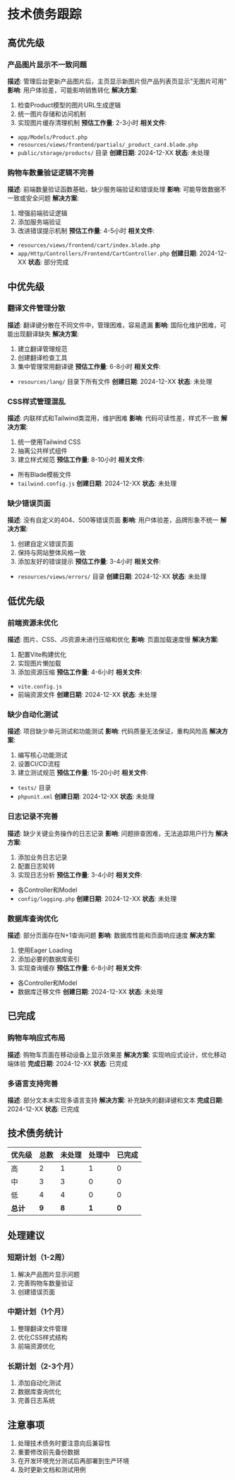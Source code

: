 # 技术债务跟踪

## 高优先级

### 产品图片显示不一致问题
**描述**: 管理后台更新产品图片后，主页显示新图片但产品列表页显示"无图片可用"
**影响**: 用户体验差，可能影响销售转化
**解决方案**: 
1. 检查Product模型的图片URL生成逻辑
2. 统一图片存储和访问机制
3. 实现图片缓存清理机制
**预估工作量**: 2-3小时
**相关文件**: 
- `app/Models/Product.php`
- `resources/views/frontend/partials/_product_card.blade.php`
- `public/storage/products/` 目录
**创建日期**: 2024-12-XX
**状态**: 未处理

### 购物车数量验证逻辑不完善
**描述**: 前端数量验证函数基础，缺少服务端验证和错误处理
**影响**: 可能导致数据不一致或安全问题
**解决方案**: 
1. 增强前端验证逻辑
2. 添加服务端验证
3. 改进错误提示机制
**预估工作量**: 4-5小时
**相关文件**: 
- `resources/views/frontend/cart/index.blade.php`
- `app/Http/Controllers/Frontend/CartController.php`
**创建日期**: 2024-12-XX
**状态**: 部分完成

## 中优先级

### 翻译文件管理分散
**描述**: 翻译键分散在不同文件中，管理困难，容易遗漏
**影响**: 国际化维护困难，可能出现翻译缺失
**解决方案**: 
1. 建立翻译管理规范
2. 创建翻译检查工具
3. 集中管理常用翻译键
**预估工作量**: 6-8小时
**相关文件**: 
- `resources/lang/` 目录下所有文件
**创建日期**: 2024-12-XX
**状态**: 未处理

### CSS样式管理混乱
**描述**: 内联样式和Tailwind类混用，维护困难
**影响**: 代码可读性差，样式不一致
**解决方案**: 
1. 统一使用Tailwind CSS
2. 抽离公共样式组件
3. 建立样式规范
**预估工作量**: 8-10小时
**相关文件**: 
- 所有Blade模板文件
- `tailwind.config.js`
**创建日期**: 2024-12-XX
**状态**: 未处理

### 缺少错误页面
**描述**: 没有自定义的404、500等错误页面
**影响**: 用户体验差，品牌形象不统一
**解决方案**: 
1. 创建自定义错误页面
2. 保持与网站整体风格一致
3. 添加友好的错误提示
**预估工作量**: 3-4小时
**相关文件**: 
- `resources/views/errors/` 目录
**创建日期**: 2024-12-XX
**状态**: 未处理

## 低优先级

### 前端资源未优化
**描述**: 图片、CSS、JS资源未进行压缩和优化
**影响**: 页面加载速度慢
**解决方案**: 
1. 配置Vite构建优化
2. 实现图片懒加载
3. 添加资源压缩
**预估工作量**: 4-6小时
**相关文件**: 
- `vite.config.js`
- 前端资源文件
**创建日期**: 2024-12-XX
**状态**: 未处理

### 缺少自动化测试
**描述**: 项目缺少单元测试和功能测试
**影响**: 代码质量无法保证，重构风险高
**解决方案**: 
1. 编写核心功能测试
2. 设置CI/CD流程
3. 建立测试规范
**预估工作量**: 15-20小时
**相关文件**: 
- `tests/` 目录
- `phpunit.xml`
**创建日期**: 2024-12-XX
**状态**: 未处理

### 日志记录不完善
**描述**: 缺少关键业务操作的日志记录
**影响**: 问题排查困难，无法追踪用户行为
**解决方案**: 
1. 添加业务日志记录
2. 配置日志轮转
3. 实现日志分析
**预估工作量**: 3-4小时
**相关文件**: 
- 各Controller和Model
- `config/logging.php`
**创建日期**: 2024-12-XX
**状态**: 未处理

### 数据库查询优化
**描述**: 部分页面存在N+1查询问题
**影响**: 数据库性能和页面响应速度
**解决方案**: 
1. 使用Eager Loading
2. 添加必要的数据库索引
3. 实现查询缓存
**预估工作量**: 6-8小时
**相关文件**: 
- 各Controller和Model
- 数据库迁移文件
**创建日期**: 2024-12-XX
**状态**: 未处理

## 已完成

### 购物车响应式布局
**描述**: 购物车页面在移动设备上显示效果差
**解决方案**: 实现响应式设计，优化移动端体验
**完成日期**: 2024-12-XX
**状态**: 已完成

### 多语言支持完善
**描述**: 部分文本未实现多语言支持
**解决方案**: 补充缺失的翻译键和文本
**完成日期**: 2024-12-XX
**状态**: 已完成

## 技术债务统计

| 优先级 | 总数 | 未处理 | 处理中 | 已完成 |
|--------|------|--------|--------|--------|
| 高     | 2    | 1      | 1      | 0      |
| 中     | 3    | 3      | 0      | 0      |
| 低     | 4    | 4      | 0      | 0      |
| **总计** | **9** | **8** | **1** | **0** |

## 处理建议

### 短期计划（1-2周）
1. 解决产品图片显示问题
2. 完善购物车数量验证
3. 创建错误页面

### 中期计划（1个月）
1. 整理翻译文件管理
2. 优化CSS样式结构
3. 前端资源优化

### 长期计划（2-3个月）
1. 添加自动化测试
2. 数据库查询优化
3. 完善日志系统

## 注意事项
1. 处理技术债务时要注意向后兼容性
2. 重要修改前先备份数据
3. 在开发环境充分测试后再部署到生产环境
4. 及时更新文档和测试用例

